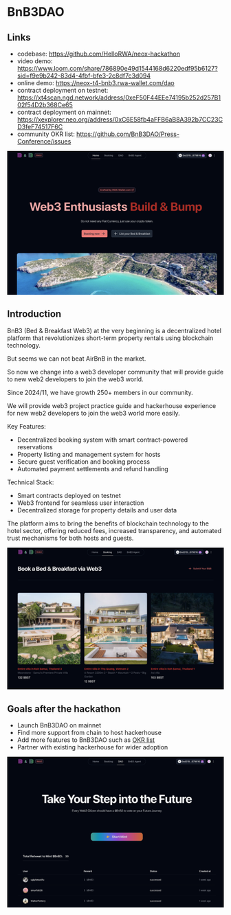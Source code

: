 # BnB3DAO

## Links

- codebase: https://github.com/HelloRWA/neox-hackathon
- video demo: https://www.loom.com/share/786890e49d1544168d6220edf95b6127?sid=f9e9b242-83d4-4fbf-bfe3-2c8df7c3d094
- online demo: https://neox-t4-bnb3.rwa-wallet.com/dao
- contract deployment on testnet: https://xt4scan.ngd.network/address/0xeF50F44EEe74195b252d257B102f54D2b368Ce65
- contract deployment on mainnet: https://xexplorer.neo.org/address/0xC6E58fb4aFFB6aB8A392b7CC23CD3feF74517F6C
- community OKR list: https://github.com/BnB3DAO/Press-Conference/issues

![home](./screenshot/home.png)

## Introduction

BnB3 (Bed & Breakfast Web3) at the very beginning is a decentralized hotel platform that revolutionizes short-term property rentals using blockchain technology.

But seems we can not beat AirBnB in the market.

So now we change into a web3 developer community that will provide guide to new web2 developers to join the web3 world.

Since 2024/11, we have growth 250+ members in our community.

We will provide web3 project practice guide and hackerhouse experience for new web2 developers to join the web3 world more easily.

Key Features:

- Decentralized booking system with smart contract-powered reservations
- Property listing and management system for hosts
- Secure guest verification and booking process
- Automated payment settlements and refund handling

Technical Stack:

- Smart contracts deployed on testnet
- Web3 frontend for seamless user interaction
- Decentralized storage for property details and user data

The platform aims to bring the benefits of blockchain technology to the hotel sector, offering reduced fees, increased transparency, and automated trust mechanisms for both hosts and guests.

![booking](./screenshot/booking.png)

## Goals after the hackathon

- Launch BnB3DAO on mainnet
- Find more support from chain to host hackerhouse
- Add more features to BnB3DAO such as [OKR list](https://github.com/BnB3DAO/Press-Conference/issues)
- Partner with existing hackerhouse for wider adoption

![dao](./screenshot/dao.png)
